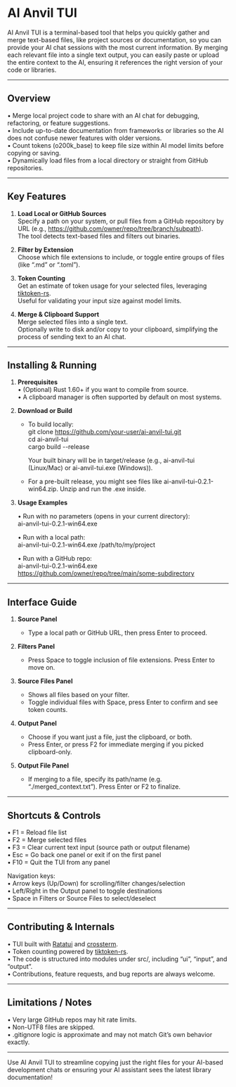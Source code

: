 # AI Anvil TUI

AI Anvil TUI is a terminal-based tool that helps you quickly gather and merge text-based files, like project sources or documentation, so you can provide your AI chat sessions with the most current information.
By merging each relevant file into a single text output, you can easily paste or upload the entire context to the AI, ensuring it references the right version of your code or libraries.

--------------------------------------------------------------------------------

## Overview

• Merge local project code to share with an AI chat for debugging, refactoring, or feature suggestions.  
• Include up-to-date documentation from frameworks or libraries so the AI does not confuse newer features with older versions.  
• Count tokens (o200k_base) to keep file size within AI model limits before copying or saving.  
• Dynamically load files from a local directory or straight from GitHub repositories.

--------------------------------------------------------------------------------

## Key Features

1. **Load Local or GitHub Sources**  
   Specify a path on your system, or pull files from a GitHub repository by URL (e.g., https://github.com/owner/repo/tree/branch/subpath).  
   The tool detects text-based files and filters out binaries.

2. **Filter by Extension**  
   Choose which file extensions to include, or toggle entire groups of files (like “.md” or “.toml”).  

3. **Token Counting**  
   Get an estimate of token usage for your selected files, leveraging [tiktoken-rs](https://github.com/itdxer/tiktoken-rs).  
   Useful for validating your input size against model limits.

4. **Merge & Clipboard Support**  
   Merge selected files into a single text.  
   Optionally write to disk and/or copy to your clipboard, simplifying the process of sending text to an AI chat.

--------------------------------------------------------------------------------

## Installing & Running

1. **Prerequisites**  
   • (Optional) Rust 1.60+ if you want to compile from source.  
   • A clipboard manager is often supported by default on most systems.

2. **Download or Build**  
   - To build locally:  
     git clone https://github.com/your-user/ai-anvil-tui.git  
     cd ai-anvil-tui  
     cargo build --release  

     Your built binary will be in target/release (e.g., ai-anvil-tui (Linux/Mac) or ai-anvil-tui.exe (Windows)).

   - For a pre-built release, you might see files like ai-anvil-tui-0.2.1-win64.zip. Unzip and run the .exe inside.

3. **Usage Examples**  

   • Run with no parameters (opens in your current directory):  
     ai-anvil-tui-0.2.1-win64.exe  

   • Run with a local path:  
     ai-anvil-tui-0.2.1-win64.exe /path/to/my/project  

   • Run with a GitHub repo:  
     ai-anvil-tui-0.2.1-win64.exe https://github.com/owner/repo/tree/main/some-subdirectory  

--------------------------------------------------------------------------------

## Interface Guide

1. **Source Panel**  
   - Type a local path or GitHub URL, then press Enter to proceed.  

2. **Filters Panel**  
   - Press Space to toggle inclusion of file extensions. Press Enter to move on.  

3. **Source Files Panel**  
   - Shows all files based on your filter.  
   - Toggle individual files with Space, press Enter to confirm and see token counts.

4. **Output Panel**  
   - Choose if you want just a file, just the clipboard, or both.  
   - Press Enter, or press F2 for immediate merging if you picked clipboard-only.

5. **Output File Panel**  
   - If merging to a file, specify its path/name (e.g. “./merged_context.txt”). Press Enter or F2 to finalize.

--------------------------------------------------------------------------------

## Shortcuts & Controls

• F1 = Reload file list  
• F2 = Merge selected files  
• F3 = Clear current text input (source path or output filename)  
• Esc = Go back one panel or exit if on the first panel  
• F10 = Quit the TUI from any panel  

Navigation keys:  
• Arrow keys (Up/Down) for scrolling/filter changes/selection  
• Left/Right in the Output panel to toggle destinations  
• Space in Filters or Source Files to select/deselect

--------------------------------------------------------------------------------

## Contributing & Internals

• TUI built with [Ratatui](https://docs.rs/ratatui) and [crossterm](https://docs.rs/crossterm).  
• Token counting powered by [tiktoken-rs](https://github.com/itdxer/tiktoken-rs).  
• The code is structured into modules under src/, including “ui”, “input”, and “output”.  
• Contributions, feature requests, and bug reports are always welcome.

--------------------------------------------------------------------------------

## Limitations / Notes

• Very large GitHub repos may hit rate limits.  
• Non-UTF8 files are skipped.  
• .gitignore logic is approximate and may not match Git’s own behavior exactly.

--------------------------------------------------------------------------------

Use AI Anvil TUI to streamline copying just the right files for your AI-based development chats or ensuring your AI assistant sees the latest library documentation!
